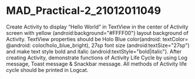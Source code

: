 # MAD_Practical-2_21012011049
Create Activity to display “Hello World” in TextView in the center of Activity screen with yellow (android:background="#FFFF00") layout background of Activity. 
TextView properties should be Holo Blue color(android: textColor= @android: color/holo_blue_bright), 27sp font size (android:textSize="27sp") and 
make text style bold and italic (android:textStyle="bold|italic"). After creating Activity, demonstrate functions of Activity Life Cycle by using Log message, 
Toast message & Snackbar message. All methods of Activity life cycle should be printed in Logcat.
